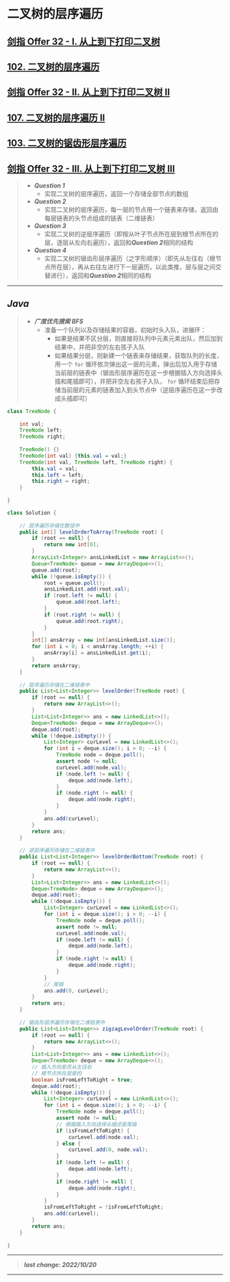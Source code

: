 # 二叉树的层序遍历

## [剑指 Offer 32 - I. 从上到下打印二叉树](https://leetcode.cn/problems/cong-shang-dao-xia-da-yin-er-cha-shu-lcof/)

## [102. 二叉树的层序遍历](https://leetcode.cn/problems/binary-tree-level-order-traversal/)

## [剑指 Offer 32 - II. 从上到下打印二叉树 II](https://leetcode.cn/problems/cong-shang-dao-xia-da-yin-er-cha-shu-ii-lcof/)

## [107. 二叉树的层序遍历 II](https://leetcode.cn/problems/binary-tree-level-order-traversal-ii/)

## [103. 二叉树的锯齿形层序遍历](https://leetcode.cn/problems/binary-tree-zigzag-level-order-traversal/)

## [剑指 Offer 32 - III. 从上到下打印二叉树 III](https://leetcode.cn/problems/cong-shang-dao-xia-da-yin-er-cha-shu-iii-lcof/)

> - ***Question 1***
>   - 实现二叉树的层序遍历，返回一个存储全部节点的数组
> - ***Question 2***
>   - 实现二叉树的层序遍历，每一层的节点用一个链表来存储，返回由每层链表的头节点组成的链表（二维链表）
> - ***Question 3***
>   - 实现二叉树的逆层序遍历（即按从叶子节点所在层到根节点所在的层，逐层从左向右遍历），返回和***Question 2***相同的结构
> - ***Question 4***
>   - 实现二叉树的锯齿形层序遍历（之字形顺序）（即先从左往右（根节点所在层），再从右往左进行下一层遍历，以此类推，层与层之间交替进行），返回和***Question 2***相同的结构

---

## *Java*

> - ***广度优先搜索 BFS***
>   - 准备一个队列以及存储结果的容器，初始时头入队，进循环：
>     - 如果是结果不区分层，则直接将队列中元素元素出队，然后加到结果中，并把非空的左右孩子入队
>     - 如果结果分层，则新建一个链表来存储结果，获取队列的长度，用一个 `for` 循环依次弹出这一层的元素，弹出后加入用于存储当前层的链表中（锯齿形层序遍历在这一步根据插入方向选择头插和尾插即可），并把非空左右孩子入队， `for` 循环结束后把存储当前层的元素的链表加入到头节点中（逆层序遍历在这一步改成头插即可）

```java
class TreeNode {
    
    int val;
    TreeNode left;
    TreeNode right;
    
    TreeNode() {}
    TreeNode(int val) {this.val = val;}
    TreeNode(int val, TreeNode left, TreeNode right) {
        this.val = val;
        this.left = left;
        this.right = right;
    }
    
}

class Solution {
    
    // 层序遍历存储在数组中
    public int[] levelOrderToArray(TreeNode root) {
        if (root == null) {
            return new int[0];
        }
        ArrayList<Integer> ansLinkedList = new ArrayList<>();
        Queue<TreeNode> queue = new ArrayDeque<>();
        queue.add(root);
        while (!queue.isEmpty()) {
            root = queue.poll();
            ansLinkedList.add(root.val);
            if (root.left != null) {
                queue.add(root.left);
            }
            if (root.right != null) {
                queue.add(root.right);
            }
        }
        int[] ansArray = new int[ansLinkedList.size()];
        for (int i = 0; i < ansArray.length; ++i) {
            ansArray[i] = ansLinkedList.get(i);
        }
        return ansArray;
    }
    
    // 层序遍历存储在二维链表中
    public List<List<Integer>> levelOrder(TreeNode root) {
        if (root == null) {
            return new ArrayList<>();
        }
        List<List<Integer>> ans = new LinkedList<>();
        Deque<TreeNode> deque = new ArrayDeque<>();
        deque.add(root);
        while (!deque.isEmpty()) {
            List<Integer> curLevel = new LinkedList<>();
            for (int i = deque.size(); i > 0; --i) {
                TreeNode node = deque.poll();
                assert node != null;
                curLevel.add(node.val);
                if (node.left != null) {
                    deque.add(node.left);
                }
                if (node.right != null) {
                    deque.add(node.right);
                }
            }
            ans.add(curLevel);
        }
        return ans;
    }
    
    // 逆层序遍历存储在二维链表中
    public List<List<Integer>> levelOrderBottom(TreeNode root) {
        if (root == null) {
            return new ArrayList<>();
        }
        List<List<Integer>> ans = new LinkedList<>();
        Deque<TreeNode> deque = new ArrayDeque<>();
        deque.add(root);
        while (!deque.isEmpty()) {
            List<Integer> curLevel = new LinkedList<>();
            for (int i = deque.size(); i > 0; --i) {
                TreeNode node = deque.poll();
                assert node != null;
                curLevel.add(node.val);
                if (node.left != null) {
                    deque.add(node.left);
                }
                if (node.right != null) {
                    deque.add(node.right);
                }
            }
            // 尾插
            ans.add(0, curLevel);
        }
        return ans;
    }
    
    // 锯齿形层序遍历存储在二维链表中
    public List<List<Integer>> zigzagLevelOrder(TreeNode root) {
        if (root == null) {
            return new ArrayList<>();
        }
        List<List<Integer>> ans = new LinkedList<>();
        Deque<TreeNode> deque = new ArrayDeque<>();
        // 插入方向是否从左往右
        // 根节点所在层是的
        boolean isFromLeftToRight = true;
        deque.add(root);
        while (!deque.isEmpty()) {
            List<Integer> curLevel = new LinkedList<>();
            for (int i = deque.size(); i > 0; --i) {
                TreeNode node = deque.poll();
                assert node != null;
                // 根据插入方向选择头插还是尾插
                if (isFromLeftToRight) {
                    curLevel.add(node.val);
                } else {
                    curLevel.add(0, node.val);
                }
                if (node.left != null) {
                    deque.add(node.left);
                }
                if (node.right != null) {
                    deque.add(node.right);
                }
            }
            isFromLeftToRight = !isFromLeftToRight;
            ans.add(curLevel);
        }
        return ans;
    }
    
}
```

---

> ***last change: 2022/10/20***

---
